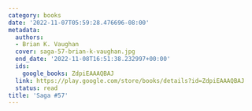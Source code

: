 ```yaml
---
category: books
date: '2022-11-07T05:59:28.476696-08:00'
metadata:
  authors:
  - Brian K. Vaughan
  cover: saga-57-brian-k-vaughan.jpg
  end_date: '2022-11-08T16:51:38.232997+00:00'
  ids:
    google_books: ZdpiEAAAQBAJ
  link: https://play.google.com/store/books/details?id=ZdpiEAAAQBAJ
  status: read
title: 'Saga #57'
---
```

